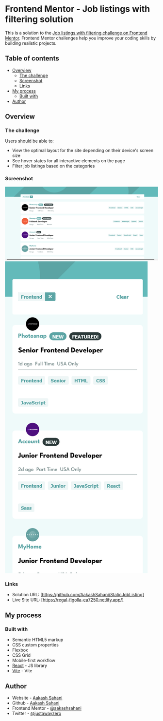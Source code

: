 # Frontend Mentor - Job listings with filtering solution

This is a solution to the [Job listings with filtering challenge on Frontend Mentor](https://www.frontendmentor.io/challenges/job-listings-with-filtering-ivstIPCt). Frontend Mentor challenges help you improve your coding skills by building realistic projects.

## Table of contents

- [Overview](#overview)
  - [The challenge](#the-challenge)
  - [Screenshot](#screenshot)
  - [Links](#links)
- [My process](#my-process)
  - [Built with](#built-with)
- [Author](#author)

## Overview

### The challenge

Users should be able to:

- View the optimal layout for the site depending on their device's screen size
- See hover states for all interactive elements on the page
- Filter job listings based on the categories

### Screenshot

![Desktop Screenshot](./Screenshot%20Desktop%20Vite%20React.png)
![Mobile Screenshot](./Screenshot%20Mobile%20Vite%20React.png)

### Links

- Solution URL: [https://github.com/AakashSahani/StaticJobListing]
- Live Site URL: [https://regal-figolla-ea7250.netlify.app/]

## My process

### Built with

- Semantic HTML5 markup
- CSS custom properties
- Flexbox
- CSS Grid
- Mobile-first workflow
- [React](https://reactjs.org/) - JS library
- [Vite](https://vitejs.dev/) - Vite

## Author

- Website - [Aakash Sahani](https://www.aakashsahani.com)
- Github - [Aakash Sahani](https://www.github.com/AakashSahani)
- Frontend Mentor - [@aakashsahani](https://www.frontendmentor.io/profile/aakashsahani)
- Twitter - [@justawayzero](https://www.twitter.com/justawayzero)
